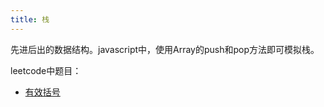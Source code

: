 ```yaml
---
title: 栈
---
```


先进后出的数据结构。javascript中，使用Array的push和pop方法即可模拟栈。

leetcode中题目：

 - [有效括号](https://leetcode.cn/problems/valid-parentheses/description/)